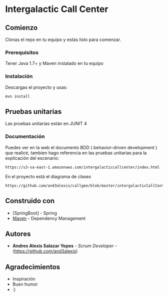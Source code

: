 # Intergalactic Call Center

## Comienzo

Clonas el repo en tu equipo y estás listo para comenzar.

### Prerequisitos

Tener Java 1.7+ y Maven instalado en tu equipo


### Instalación

Descargas el proyecto y usas:

```
mvn install
```

## Pruebas unitarias

Las pruebas unitarias están en JUNIT 4 

### Documentación

Puedes ver en la web el documento BDD ( behavior-driven development ) que realicé, tambien hago referencia en las pruebas unitarias para la explicación del escenario:

```
https://s3-sa-east-1.amazonaws.com/intergalacticcallcenter/index.html
```


En el proyecto está el diagrama de clases

```
https://github.com/and3alexis/callgee/blob/master/intergalacticCallCenter/diagramming/diagramClass.jpg
```

## Construido con

* [SpringBoot] - Spring
* [Maven](https://maven.apache.org/) - Dependency Management

## Autores

* **Andres Alexis Salazar Yepes** - *Scrum Developer* - (https://github.com/and3alexis)

## Agradecimientos

* Inspiración
* Buen humor
* :)
